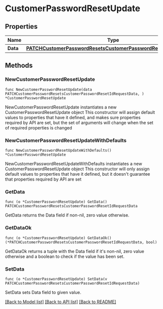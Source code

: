 # CustomerPasswordResetUpdate

## Properties

Name | Type | Description | Notes
------------ | ------------- | ------------- | -------------
**Data** | [**PATCHCustomerPasswordResetsCustomerPasswordResetIdRequestData**](PATCHCustomerPasswordResetsCustomerPasswordResetIdRequestData.md) |  | 

## Methods

### NewCustomerPasswordResetUpdate

`func NewCustomerPasswordResetUpdate(data PATCHCustomerPasswordResetsCustomerPasswordResetIdRequestData, ) *CustomerPasswordResetUpdate`

NewCustomerPasswordResetUpdate instantiates a new CustomerPasswordResetUpdate object
This constructor will assign default values to properties that have it defined,
and makes sure properties required by API are set, but the set of arguments
will change when the set of required properties is changed

### NewCustomerPasswordResetUpdateWithDefaults

`func NewCustomerPasswordResetUpdateWithDefaults() *CustomerPasswordResetUpdate`

NewCustomerPasswordResetUpdateWithDefaults instantiates a new CustomerPasswordResetUpdate object
This constructor will only assign default values to properties that have it defined,
but it doesn't guarantee that properties required by API are set

### GetData

`func (o *CustomerPasswordResetUpdate) GetData() PATCHCustomerPasswordResetsCustomerPasswordResetIdRequestData`

GetData returns the Data field if non-nil, zero value otherwise.

### GetDataOk

`func (o *CustomerPasswordResetUpdate) GetDataOk() (*PATCHCustomerPasswordResetsCustomerPasswordResetIdRequestData, bool)`

GetDataOk returns a tuple with the Data field if it's non-nil, zero value otherwise
and a boolean to check if the value has been set.

### SetData

`func (o *CustomerPasswordResetUpdate) SetData(v PATCHCustomerPasswordResetsCustomerPasswordResetIdRequestData)`

SetData sets Data field to given value.



[[Back to Model list]](../README.md#documentation-for-models) [[Back to API list]](../README.md#documentation-for-api-endpoints) [[Back to README]](../README.md)



